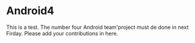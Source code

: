 # Android4
This is a test. The number four Android team'project must de done in next Firday.
Please add your contributions in here.
